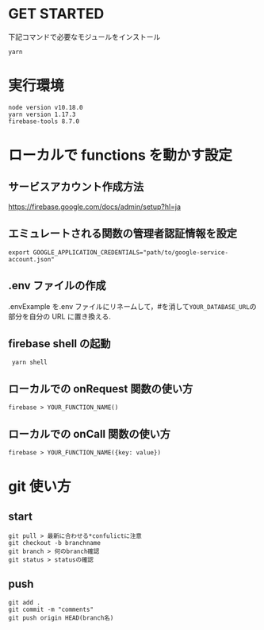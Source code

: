 # GET STARTED

下記コマンドで必要なモジュールをインストール

```
yarn
```

# 実行環境

```
node version v10.18.0
yarn version 1.17.3
firebase-tools 8.7.0
```

# ローカルで functions を動かす設定

## サービスアカウント作成方法

https://firebase.google.com/docs/admin/setup?hl=ja

## エミュレートされる関数の管理者認証情報を設定

```
export GOOGLE_APPLICATION_CREDENTIALS="path/to/google-service-account.json"
```

## .env ファイルの作成

.envExample を.env ファイルにリネームして，#を消して`YOUR_DATABASE_URL`の部分を自分の URL に置き換える.

## firebase shell の起動

```
 yarn shell
```

## ローカルでの onRequest 関数の使い方

```
firebase > YOUR_FUNCTION_NAME()
```

## ローカルでの onCall 関数の使い方

```
firebase > YOUR_FUNCTION_NAME({key: value})
```
# git 使い方
## start
```
git pull > 最新に合わせる*confulictに注意  
git checkout -b branchname  
git branch > 何のbranch確認  
git status > statusの確認  
```
## push
```
git add .   
git commit -m "comments"  
git push origin HEAD(branch名)  
```